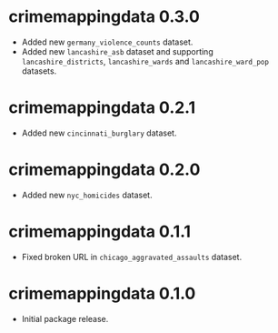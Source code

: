 # crimemappingdata 0.3.0

* Added new `germany_violence_counts` dataset.
* Added new `lancashire_asb` dataset and supporting `lancashire_districts`,
  `lancashire_wards` and `lancashire_ward_pop` datasets.


# crimemappingdata 0.2.1

* Added new `cincinnati_burglary` dataset.


# crimemappingdata 0.2.0

* Added new `nyc_homicides` dataset.


# crimemappingdata 0.1.1

* Fixed broken URL in `chicago_aggravated_assaults` dataset.


# crimemappingdata 0.1.0

* Initial package release.
